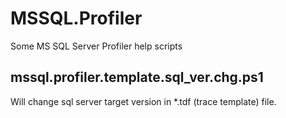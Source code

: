 # MSSQL.Profiler
Some MS SQL Server Profiler help scripts

## mssql.profiler.template.sql_ver.chg.ps1
Will change sql server target version in \*.tdf (trace template) file.
